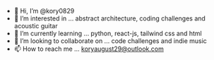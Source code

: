 - 👋 Hi, I’m @kory0829
- 👀 I’m interested in ... abstract architecture, coding challenges and acoustic guitar
- 🌱 I’m currently learning ... python, react-js, tailwind css and html
- 💞️ I’m looking to collaborate on ... code challenges and indie music
- 📫 How to reach me ... koryaugust29@outlook.com

<!---
kory0829/kory0829 is a ✨ special ✨ repository because its `README.md` (this file) appears on your GitHub profile.
You can click the Preview link to take a look at your changes.
--->
